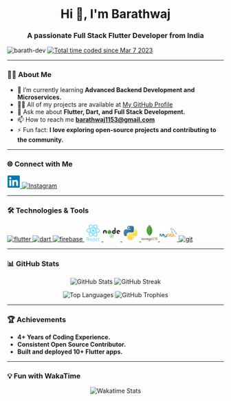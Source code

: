 <h1 align="center">Hi 👋, I'm Barathwaj</h1>
<h3 align="center">A passionate Full Stack Flutter Developer from India</h3>

<p align="left">
  <img src="https://komarev.com/ghpvc/?username=barath-dev&label=Profile%20views&color=0e75b6&style=flat" alt="barath-dev" />
  <a href="https://wakatime.com/@20c1ad3c-c3ec-4167-b5a1-90e2e24ea9f5">
    <img src="https://wakatime.com/badge/user/20c1ad3c-c3ec-4167-b5a1-90e2e24ea9f5.svg" alt="Total time coded since Mar 7 2023" />
  </a>
</p>

---

### 🧑‍💻 About Me
- 🌱 I’m currently learning **Advanced Backend Development and Microservices.**
- 👨‍💻 All of my projects are available at [My GitHub Profile](https://github.com/barath-dev)
- 💬 Ask me about **Flutter, Dart, and Full Stack Development.**
- 📫 How to reach me **barathwaj1153@gmail.com**
- ⚡ Fun fact: **I love exploring open-source projects and contributing to the community.**

---

### 🌐 Connect with Me
<p align="left">
  <a href="https://www.linkedin.com/in/barathwaj-k" target="_blank">
    <img src="https://raw.githubusercontent.com/devicons/devicon/master/icons/linkedin/linkedin-original.svg" alt="linkedin" height="30" width="30" />
  </a>
  <a href="https://instagram.com/barathwaj.k" target="blank">
    <img src="https://raw.githubusercontent.com/rahuldkjain/github-profile-readme-generator/master/src/images/icons/Social/instagram.svg" alt="Instagram" height="30" width="30" />
  </a>
</p>

---

### 🛠️ Technologies & Tools
<p align="left">
  <a href="https://flutter.dev" target="_blank" rel="noreferrer">
    <img src="https://www.vectorlogo.zone/logos/flutterio/flutterio-icon.svg" alt="flutter" width="40" height="40" />
  </a>
  <a href="https://dart.dev" target="_blank" rel="noreferrer">
    <img src="https://www.vectorlogo.zone/logos/dartlang/dartlang-icon.svg" alt="dart" width="40" height="40" />
  </a>
  <a href="https://firebase.google.com/" target="_blank" rel="noreferrer">
    <img src="https://www.vectorlogo.zone/logos/firebase/firebase-icon.svg" alt="firebase" width="40" height="40" />
  </a>
  <a href="https://reactjs.org/" target="_blank" rel="noreferrer">
    <img src="https://raw.githubusercontent.com/devicons/devicon/master/icons/react/react-original-wordmark.svg" alt="react" width="40" height="40" />
  </a>
  <a href="https://nodejs.org" target="_blank" rel="noreferrer">
    <img src="https://raw.githubusercontent.com/devicons/devicon/master/icons/nodejs/nodejs-original-wordmark.svg" alt="nodejs" width="40" height="40" />
  </a>
  <a href="https://www.python.org" target="_blank" rel="noreferrer">
    <img src="https://raw.githubusercontent.com/devicons/devicon/master/icons/python/python-original.svg" alt="python" width="40" height="40" />
  </a>
  <a href="https://www.mongodb.com/" target="_blank" rel="noreferrer">
    <img src="https://raw.githubusercontent.com/devicons/devicon/master/icons/mongodb/mongodb-original-wordmark.svg" alt="mongodb" width="40" height="40" />
  </a>
  <a href="https://www.mysql.com/" target="_blank" rel="noreferrer">
    <img src="https://raw.githubusercontent.com/devicons/devicon/master/icons/mysql/mysql-original-wordmark.svg" alt="mysql" width="40" height="40" />
  </a>
  <a href="https://git-scm.com/" target="_blank" rel="noreferrer">
    <img src="https://www.vectorlogo.zone/logos/git-scm/git-scm-icon.svg" alt="git" width="40" height="40" />
  </a>
</p>

---

### 📊 GitHub Stats
<p align="center">
  <img src="https://github-readme-stats.vercel.app/api?username=barath-dev&show_icons=true&theme=radical" alt="GitHub Stats" width="48%" />
  <img src="https://github-readme-streak-stats.herokuapp.com/?user=barath-dev&theme=radical" alt="GitHub Streak" width="48%" />
</p>

<p align="center">
  <img src="https://github-readme-stats.vercel.app/api/top-langs/?username=barath-dev&layout=compact&theme=radical" alt="Top Languages" width="48%" />
  <img src="https://github-profile-trophy.vercel.app/?username=barath-dev&theme=radical&no-bg=true" alt="GitHub Trophies" width="48%" />
</p>

---

### 🏆 Achievements
- **4+ Years of Coding Experience.**
- **Consistent Open Source Contributor.**
- **Built and deployed 10+ Flutter apps.**

---

### 💡 Fun with WakaTime
<p align="center">
  <img src="https://github-readme-stats.vercel.app/api/wakatime?username=barathwaj1153&theme=radical" alt="Wakatime Stats" width="60%" />
</p>
